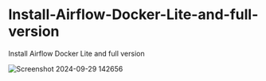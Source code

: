 # Install-Airflow-Docker-Lite-and-full-version
Install Airflow Docker Lite and full version

![Screenshot 2024-09-29 142656](https://github.com/user-attachments/assets/e918f9e0-480f-427f-b59d-3fe2a03ad971)
